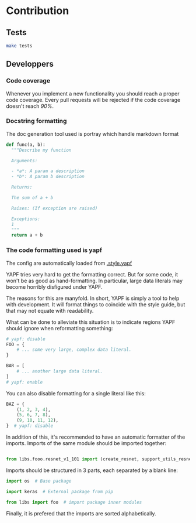 # Contribution 

## Tests

```bash
make tests
```

## Developpers

### Code coverage

Whenever you implement a new functionality you should reach a proper code coverage. Every pull requests will be rejected if the code coverage doesn't reach *90%*.

### Docstring formatting

The doc generation tool used is portray which handle markdown format

```python
def func(a, b):
  """Describe my function

  Arguments:

  - *a*: A param a description
  - *b*: A param b description

  Returns:

  The sum of a + b

  Raises: (If exception are raised)

  Exceptions:
  1
  """
  return a + b
```

### The code formatting used is yapf

The config are automatically loaded from [.style.yapf](./.style.yapf)

YAPF tries very hard to get the formatting correct. But for some code, it won't be as good as hand-formatting. In particular, large data literals may become horribly disfigured under YAPF.

The reasons for this are manyfold. In short, YAPF is simply a tool to help with development. It will format things to coincide with the style guide, but that may not equate with readability.

What can be done to alleviate this situation is to indicate regions YAPF should ignore when reformatting something:

```python
# yapf: disable
FOO = {
    # ... some very large, complex data literal.
}

BAR = [
    # ... another large data literal.
]
# yapf: enable
```

You can also disable formatting for a single literal like this:

```python
BAZ = {
    (1, 2, 3, 4),
    (5, 6, 7, 8),
    (9, 10, 11, 12),
}  # yapf: disable
```

In addition of this, it's recommended to have an automatic formatter of the
imports. Imports of the same module should be imported together:

```python

from libs.fooo.resnet_v1_101 import (create_resnet, support_utils_resnet_foo, upload_foo)

```

Imports should be structured in 3 parts, each separated by a blank line:

```python
import os  # Base package

import keras  # External package from pip

from libs import foo  # import package inner modules
```

Finally, it is prefered that the imports are sorted alphabetically.
